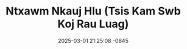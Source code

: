---
layout: movie-video-data
date: 2025-03-01 21:25:08 -0845
categories: movie

# Site Attributes
title: "Ntxawm Nkauj Hlu (Tsis Kam Swb Koj Rau Luag)"
permalink: "/movie/Ntxawm_Nkauj_Hlu_(Tsis_Kam_Swb_Koj_Rau_Luag)"

# Movie Attributes
synopsis: "Ntxawm Nkauj Hli (Fai Vang) yog ib tug ntxhais uas muaj koob nto npe txawj hais kwv txhiaj nquag thiab zoo nkauj tib neeg leej twg los yeej xav tau los ua poj niam yog li ntawv txiv xeev laus (Kaus Lis) thiaj li tau dag kom Sim Yeej (Leekong Xiong) mus tos Ntxawm Nkauj Hli los ua nws tus nyab tom qab ntawv txiv xeev laus tseem yuav tua sim yeej pov tseg yog li ntawv sim yeej yuav ua cas thiaj li khiav dim thiab rov qab coj ntxawm nkauj hli mus kom txog vaj txog tsev daws txoj kev txhaum. "
producer: "Nkauj Hnub Production"
director: ""
writer: ""
video_link: ""
genre: "Historical Action"
year: "2011"
release_type: "DVD"
storage: "Center for Hmong Studies"
thumbnail: "/assets/images/movie_thumbnails/Ntxawm Nkauj Hlu (Tsis Kam Swb Koj Rau Luag).jpeg"
publishing_company: ""

# Sequels + Parts
base_movie: ""
total_parts: 
sequel: ""

# Movie Cast
cast:
- name: "Leekong Xiong"
- name: "Fai Vang"
- name: "Txawj Yaj"
- name: "Yij Ntshis Yaj"
- name: "Yias Yaj"
- name: "Tsab Lauj"
- name: "Kaus Lis"
- name: "Kos Lis"
- name: "Fav Maiv Hawj"
- name: "Vaj Neeb Vwj"
---